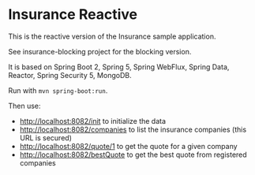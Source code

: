 # Insurance Reactive

This is the reactive version of the Insurance sample application.

See insurance-blocking project for the blocking version.

It is based on Spring Boot 2, Spring 5, Spring WebFlux, Spring Data, Reactor, Spring Security 5, MongoDB.

Run with `mvn spring-boot:run`.

Then use:
- <http://localhost:8082/init> to initialize the data
- <http://localhost:8082/companies> to list the insurance companies (this URL is secured)
- <http://localhost:8082/quote/1> to get the quote for a given company
- <http://localhost:8082/bestQuote> to get the best quote from registered companies
